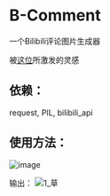 # B-Comment
一个Bilibili评论图片生成器

被[这位](https://kolpower.cc/cmt)所激发的灵感
## 依赖：

request, PIL, bilibili_api


## 使用方法：

![image](https://user-images.githubusercontent.com/82368832/194676066-7cb347f9-9929-4c46-b21b-29fdcd0fda29.png)

输出：
![1_草](https://user-images.githubusercontent.com/82368832/194676101-6d838421-df39-42de-8fe6-13421ca0f068.png)

